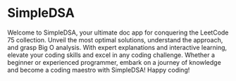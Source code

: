 # SimpleDSA

Welcome to SimpleDSA, your ultimate doc app for conquering the LeetCode 75 collection. Unveil the most optimal solutions, understand the approach, and grasp Big O analysis. With expert explanations and interactive learning, elevate your coding skills and excel in any coding challenge. Whether a beginner or experienced programmer, embark on a journey of knowledge and become a coding maestro with SimpleDSA! Happy coding!
